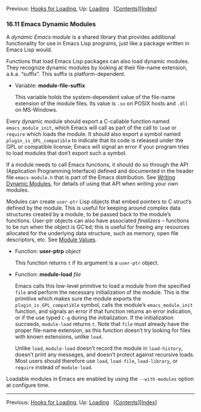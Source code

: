 <!-- This is the GNU Emacs Lisp Reference Manual
corresponding to Emacs version 27.2.

Copyright (C) 1990-1996, 1998-2021 Free Software Foundation,
Inc.

Permission is granted to copy, distribute and/or modify this document
under the terms of the GNU Free Documentation License, Version 1.3 or
any later version published by the Free Software Foundation; with the
Invariant Sections being "GNU General Public License," with the
Front-Cover Texts being "A GNU Manual," and with the Back-Cover
Texts as in (a) below.  A copy of the license is included in the
section entitled "GNU Free Documentation License."

(a) The FSF's Back-Cover Text is: "You have the freedom to copy and
modify this GNU manual.  Buying copies from the FSF supports it in
developing GNU and promoting software freedom." -->

<!-- Created by GNU Texinfo 6.7, http://www.gnu.org/software/texinfo/ -->

Previous: [Hooks for Loading](Hooks-for-Loading.html), Up: [Loading](Loading.html)   \[[Contents](index.html#SEC_Contents "Table of contents")]\[[Index](Index.html "Index")]

### 16.11 Emacs Dynamic Modules

A *dynamic Emacs module* is a shared library that provides additional functionality for use in Emacs Lisp programs, just like a package written in Emacs Lisp would.

Functions that load Emacs Lisp packages can also load dynamic modules. They recognize dynamic modules by looking at their file-name extension, a.k.a. “suffix”. This suffix is platform-dependent.

*   Variable: **module-file-suffix**

    This variable holds the system-dependent value of the file-name extension of the module files. Its value is `.so` on POSIX hosts and `.dll` on MS-Windows.

Every dynamic module should export a C-callable function named `emacs_module_init`, which Emacs will call as part of the call to `load` or `require` which loads the module. It should also export a symbol named `plugin_is_GPL_compatible` to indicate that its code is released under the GPL or compatible license; Emacs will signal an error if your program tries to load modules that don’t export such a symbol.

If a module needs to call Emacs functions, it should do so through the API (Application Programming Interface) defined and documented in the header file `emacs-module.h` that is part of the Emacs distribution. See [Writing Dynamic Modules](Writing-Dynamic-Modules.html), for details of using that API when writing your own modules.

Modules can create `user-ptr` Lisp objects that embed pointers to C struct’s defined by the module. This is useful for keeping around complex data structures created by a module, to be passed back to the module’s functions. User-ptr objects can also have associated *finalizers* – functions to be run when the object is GC’ed; this is useful for freeing any resources allocated for the underlying data structure, such as memory, open file descriptors, etc. See [Module Values](Module-Values.html).

*   Function: **user-ptrp** *object*

    This function returns `t` if its argument is a `user-ptr` object.

<!---->

*   Function: **module-load** *file*

    Emacs calls this low-level primitive to load a module from the specified `file` and perform the necessary initialization of the module. This is the primitive which makes sure the module exports the `plugin_is_GPL_compatible` symbol, calls the module’s `emacs_module_init` function, and signals an error if that function returns an error indication, or if the use typed `C-g` during the initialization. If the initialization succeeds, `module-load` returns `t`. Note that `file` must already have the proper file-name extension, as this function doesn’t try looking for files with known extensions, unlike `load`.

    Unlike `load`, `module-load` doesn’t record the module in `load-history`, doesn’t print any messages, and doesn’t protect against recursive loads. Most users should therefore use `load`, `load-file`, `load-library`, or `require` instead of `module-load`.

Loadable modules in Emacs are enabled by using the `--with-modules` option at configure time.

***

Previous: [Hooks for Loading](Hooks-for-Loading.html), Up: [Loading](Loading.html)   \[[Contents](index.html#SEC_Contents "Table of contents")]\[[Index](Index.html "Index")]
